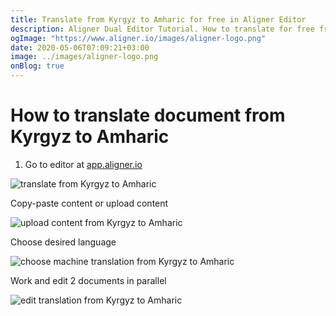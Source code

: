 ```yaml
---
title: Translate from Kyrgyz to Amharic for free in Aligner Editor
description: Aligner Dual Editor Tutorial. How to translate for free from Kyrgyz to Amharic. Aligner is multilingual document management platform. 
ogImage: "https://www.aligner.io/images/aligner-logo.png"
date: 2020-05-06T07:09:21+03:00
image: ../images/aligner-logo.png
onBlog: true
---
```


# How to translate document from Kyrgyz to Amharic

1. Go to editor at [app.aligner.io](https://app.aligner.io "Aligner App web page")

![translate from Kyrgyz to Amharic](../aligner-blank-editor.png "translate from Kyrgyz to Amharic")

Copy-paste content or upload content

![upload content from Kyrgyz to Amharic](../aligner-uploaded-document.png "upload content from Kyrgyz to Amharic")

Choose desired language

![choose machine translation from Kyrgyz to Amharic](../aligner-language-dropdown.png "choose machine translation from Kyrgyz to Amharic")

Work and edit 2 documents in parallel

![edit translation from Kyrgyz to Amharic](../aligner-double-sitded-editor.png "edit translation from Kyrgyz to Amharic")

